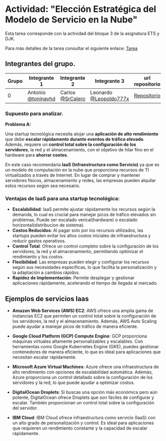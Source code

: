 # Actividad: "Elección Estratégica del Modelo de Servicio en la Nube"

Esta tarea corresponde con la actividad del bloque 3 de la asignatura ETS y DJK.

Para más detalles de la tarea consultar el siguiente enlace: [Tarea](https://www3.gobiernodecanarias.org/medusa/eforma/campus/mod/assign/view.php?id=7823247)

## Integrantes del grupo.

| Grupo | Integrante 1 | Integrante 2 | Integrante 3 |url repositorio|
| ----- | ------------ | ------------ | --------------- |--------|
|     0 | Antonio [@toninavhd](https://github.com/toninavhd)| Carlos [@SrCalero](https://github.com/SrCalero)| Leonardo [@Leopoldo777x](https://github.com/Leopoldo777x)|[Repositorio](https://github.com/toninavhd/1-DAW_pt2/tree/main/DJK/trabajo_grupo)|

### Supuesto para analizar.
**Problema A:**

Una startup tecnológica necesita alojar una **aplicación de alto rendimiento** que debe **escalar rápidamente durante eventos de tráfico elevado**. Además, requiere un **control total sobre la configuración de los servidores**, la red y el almacenamiento, con el objetivo de hilar fino en el hardware para **ahorrar costes**.

En este caso recomendaria **IaaS (Infraestructura como Servicio)** ya que es un modelo de computación en la nube que proporciona recursos de TI virtualizados a través de Internet. En lugar de comprar y mantener servidores físicos, almacenamiento y redes, las empresas pueden alquilar estos recursos según sea necesario.

### Ventajas de IaaS para una startup tecnológica:

- **Escalabilidad**: IaaS permite ajustar rápidamente los recursos según la demanda, lo cual es crucial para manejar picos de tráfico elevados sin problemas. Puede ser escalado verical(hardware) o escalado horizontal(distribucion de sistema).
- **Costos Reducidos**: Al pagar solo por los recursos utilizados, las startups pueden evitar los altos costos iniciales de infraestructura y reducir gastos operativos.
- **Control Total**: Ofrece un control completo sobre la configuración de los servidores, la red y el almacenamiento, permitiendo optimizar el rendimiento y los costos.
- **Flexibilidad**: Las empresas pueden elegir y configurar los recursos según sus necesidades específicas, lo que facilita la personalización y la adaptación a cambios rápidos.
- **Rapidez de Implementación**: Permite desplegar y gestionar aplicaciones rápidamente, acelerando el tiempo de llegada al mercado.

## Ejemplos de servicios Iaas

- **Amazon Web Services (AWS) EC2**: AWS ofrece una amplia gama de instancias EC2 que permiten un control total sobre la configuración de los servidores, la red y el almacenamiento. Además, AWS Auto Scaling puede ayudar a manejar picos de tráfico de manera eficiente.

- **Google Cloud Platform (GCP) Compute Engine**: GCP proporciona máquinas virtuales altamente personalizables y escalables. Con herramientas como Google Kubernetes Engine (GKE), puedes gestionar contenedores de manera eficiente, lo que es ideal para aplicaciones que necesitan escalar rápidamente.

- **Microsoft Azure Virtual Machines**: Azure ofrece una infraestructura de alto rendimiento con opciones de escalabilidad automática. Además, Azure proporciona un control detallado sobre la configuración de los servidores y la red, lo que puede ayudar a optimizar costos.

- **DigitalOcean Droplets**: Si buscas una opción más económica pero aún potente, DigitalOcean ofrece Droplets que son fáciles de configurar y escalar. También proporcionan un control total sobre la configuración del servidor.

- **IBM Cloud**: IBM Cloud ofrece infraestructura como servicio (IaaS) con un alto grado de personalización y control. Es ideal para aplicaciones que requieren un rendimiento constante y la capacidad de escalar rápidamente.
